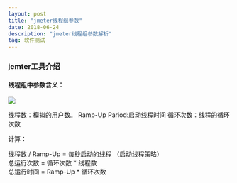 ```yaml
---
layout: post
title: "jmeter线程组参数"
date: 2018-06-24
description: "jmeter线程组参数解析"
tag: 软件测试
---
```



### jemter工具介绍

#### 线程组中参数含义：

![](https://i.imgur.com/ernSoBl.png)

线程数：模拟的用户数。
Ramp-Up Pariod:启动线程时间
循环次数：线程的循环次数

计算：

线程数 / Ramp-Up = 每秒启动的线程 （启动线程策略）  
总运行次数 = 循环次数 * 线程数  
总运行时间 = Ramp-Up * 循环次数

